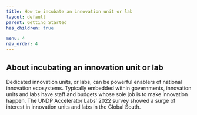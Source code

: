 ```yaml
---
title: How to incubate an innovation unit or lab
layout: default
parent: Getting Started
has_children: true

menu: 4
nav_order: 4
---
```


## About incubating an innovation unit or lab

Dedicated innovation units, or labs, can be powerful enablers of national innovation ecosystems. Typically embedded within governments, innovation units and labs have staff and budgets whose sole job is to make innovation happen. The UNDP Accelerator Labs’ 2022 survey showed a surge of interest in innovation units and labs in the Global South.  



